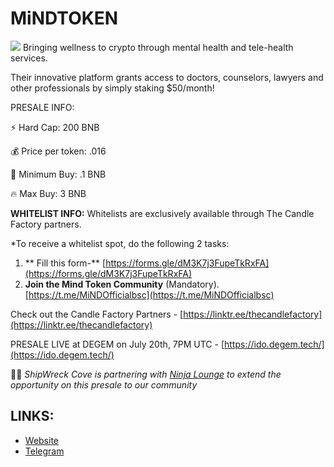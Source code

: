 # MiNDTOKEN
![](https://files.catbox.moe/24d541.jpg)
Bringing wellness to crypto through mental health and tele-health services.

Their innovative platform grants access to doctors, counselors, lawyers and other professionals by simply staking $50/month!

PRESALE INFO:

⚡️ Hard Cap:  200 BNB

💰 Price per token:  .016

🌱 Minimum Buy:  .1 BNB

🔥 Max Buy:  3 BNB

**WHITELIST INFO:** 
Whitelists are exclusively available through The Candle Factory partners.

*To receive a whitelist spot, do the following 2 tasks: 

1.  ** Fill this form-** [https://forms.gle/dM3K7j3FupeTkRxFA](https://forms.gle/dM3K7j3FupeTkRxFA)
2. **Join the Mind Token Community** (Mandatory). [https://t.me/MiNDOfficialbsc](https://t.me/MiNDOfficialbsc)

Check out the Candle Factory Partners - [https://linktr.ee/thecandlefactory](https://linktr.ee/thecandlefactory)

PRESALE LIVE at DEGEM on July 20th, 7PM UTC - [https://ido.degem.tech/](https://ido.degem.tech/)

🏴‍☠️ _ShipWreck Cove is partnering with_ [_Ninja Lounge_](https://t.me/ninjalounge) _to extend the opportunity on this presale to our community_

## LINKS:

- [Website](http://mindtoken.app/)
- [Telegram](https://t.me/MiNDOfficialbsc)